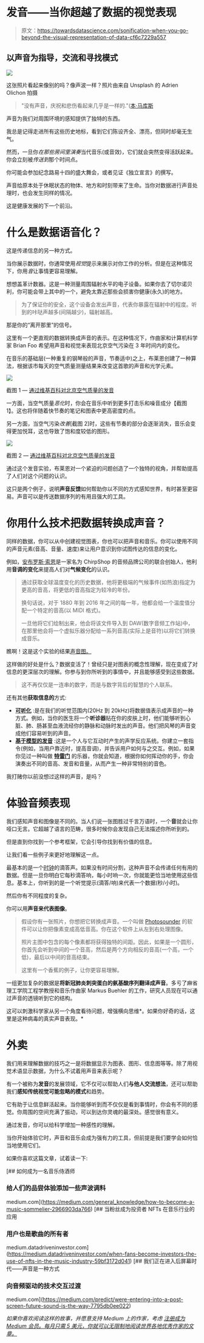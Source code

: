 # 发音——当你超越了数据的视觉表现

> 原文：<https://towardsdatascience.com/sonification-when-you-go-beyond-the-visual-representation-of-data-cf6c7229a557>

## 以声音为指导，交流和寻找模式

![](img/a5e8aab856818e5b79e179d8d3b216cb.png)

这张照片看起来像别的吗？像声波一样？照片由来自 Unsplash 的 Adrien Olichon 拍摄

> "没有声音，庆祝和悲伤看起来几乎是一样的."([本·马库斯](https://en.wikipedia.org/wiki/Ben_Marcus)

声音为我们对周围环境的感知提供了独特的东西。

我总是记得走进所有这些历史地标，看到它们陈设齐全、漂亮，但同时却毫无生气。

然而，一旦你*在那些房间里演奏*当代音乐(或音效)，它们就会突然变得活跃起来。你会立刻被*传送到*那个时间点。

你可能会参加纪念路易十四的盛大舞会，或者见证《独立宣言》的撰写。

声音给原本处于休眠状态的物体、地方和时刻带来了生命。当你对数据进行声音处理时，也会发生同样的情况。

这是健康发展的下一个前沿。

# 什么是数据语音化？

这是传递信息的另一种方式。

当你展示数据时，你通常使用*视觉*提示来展示对你工作的分析。但是在这种情况下，你用*音*让事情更容易理解。

想想盖革计数器。这是一种测量周围辐射水平的电子设备。如果你去了切尔诺贝利，你可能会带上其中的一个，避免太靠近那些会损害你健康(永久)的地方。

> 为了保证你的安全，这个设备会发出声音，代表你暴露在辐射中的程度。听到的咔哒声越多(间隔越少)，辐射越高。

那是你的“离开那里”的信号。

这里有一个更直观的数据转换成声音的表示。在这种情况下，作曲家和计算机科学家 Brian Foo 希望用声音和视觉来表现北京空气污染在 3 年时间内的变化。

在音乐的基础层(一种重复的钢琴般的声音，节奏适中)之上，布莱恩创建了一种算法，根据该市每天的空气质量测量结果来改变这首歌的声音和光学元素。

![](img/f5ecabae6bc5553eb5177f7f76d6e524.png)

截图 1 — [通过维基百科对北京空气质量的发音](https://en.wikipedia.org/wiki/File:Air_Play_-_Sonification_of_Beijing_Air_Quality_Data.webm)

一方面，当空气质量*恶化*时，你会在音乐中听到更多打击乐和噪音成分【截图 1】。这也将伴随着快节奏的笔记和图表中更高密度的点。

另一方面，当空气污染*改善*[截图 2]时，这些有节奏的部分会逐渐消失，音乐会变得更加悦耳，这也导致了饱和度较低的图形。

![](img/d82e6926e0bb8145aa878ee3169acf3b.png)

截图 2 — [通过维基百科对北京空气质量的发音](https://en.wikipedia.org/wiki/File:Air_Play_-_Sonification_of_Beijing_Air_Quality_Data.webm)

通过这个发音实验，布莱恩对一个紧迫的问题创造了一个独特的视角，并帮助提高了人们对这个问题的认识。

这只是两个例子，说明**声音反馈**如何帮助你以不同的方式感知世界，有时甚至更容易。声音可以是传送数据序列的有用且强大的工具。

# 你用什么技术把数据转换成声音？

同样的数据，你可以从中创建视觉图表，你也可以把声音和音乐。你可以使用不同的声音元素(音高、音量、速度)来让用户意识到你试图传达的信息的变化。

例如，[安布罗斯·索恩](https://medium.com/u/8b06ec5da3bd?source=post_page-----cf6c7229a557--------------------------------)是一家名为 ChirpShop 的音频品牌公司的联合创始人，他利用**音调的变化**来提高人们对**气候变化**的认识。

> 通过获取全球温度变化的历史数据，他将更极端的气候事件(如热浪)指定为更高的音高，将更低的音高指定为较冷的年份。
> 
> 换句话说，对于 1880 年到 2016 年之间的每一年，他都会给一个温度值分配一个特定的音高(以 MIDI 格式)。
> 
> 一旦他将它们绘制出来，他会将该文件导入到 DAW(数字音频工作站)中，在那里他会将一个虚拟乐器分配给一系列音高(实际上是音符)以将它们转换成音乐。

瞧啊！这是这个实验的结果[声音图。](https://www.linkedin.com/feed/update/urn:li:activity:6924800366299557889/?commentUrn=urn%3Ali%3Acomment%3A(ugcPost%3A6924771072051490816%2C6924828498360504320))

这样做的好处是什么？数据变活了！曾经只是对图表的概念性理解，现在变成了对信息的更深层次的理解。你参与到你所听到的事情中，并且能够感受到这些数据。

> 这不再仅仅是一连串的数字，而是与数字背后的智慧的个人联系。

还有其他**获取信息的**方式:

*   [**可听化**](https://en.wikipedia.org/wiki/Audification) :是在我们的听觉范围内(20Hz 到 20kHz)将数据值表示成声音的一种方式。例如，当你的医生将一个**听诊器**贴在你的皮肤上时，他们能够听到心脏、肺、肠甚至血液流经你的静脉和动脉时发出的声音。他们把风琴的声音变成他们容易听到的声音。
*   [**基于模型的发音**](https://sonification.de/handbook/download/TheSonificationHandbook-chapter16.pdf) :这是一个人与它互动时产生的声学反应系统。你建立一套指令(例如，当用户靠近时，提高音调)，并告诉用户如何与之交互。例如，如果你见过一种叫做 [**特雷门**](https://youtu.be/QQCcDh3QmGU) 的乐器，你就会知道，根据你如何挥动你的手，你会演奏出不同的音高、发音和音量，从而产生一种非常特别的音色。

我打赌你以前没想过这样的声音，是吗？

# 体验音频表现

我们感知声音和图像是不同的。当人们说一张图胜过千言万语时，一个**音**就会让你哑口无言。它超越了语言的范畴，很多时候你会发现自己无法描述你所听到的。

但是直到你找到一个参考框架，它会引导你找到有价值的信息。

让我们看一些例子来更好地理解这一点。

最基本的是一个[时钟](https://youtu.be/CmWXhc6QuYU)的滴答声。如果没有时间分割，这种声音不会传递任何有用的数据。但是一旦你明白它每秒滴答响，每小时响一次，你就能更恰当地使用这些信息。基本上，你听到的是一个听觉提示(滴答/响)来代表一个数据(秒/小时)。

然后你有不同程度的复杂。

你可以用**声音来代表图像**。

> 假设你有一张照片，你想把它转换成声音。一个叫做 [Photosounder](https://photosounder.com/) 的软件可以让你把像素变成高低音高。你在这个软件上从左到右处理图像。
> 
> 照片主图中包含的每个像素都将获得独特的间距。因此，如果是一个圆形，你首先会听到中间的一个音高，然后是两个方向相反的音高(一个高，一个低)，最后以中间的音高结束。
> 
> 这里有一个香蕉的例子，让你更容易理解。

一组更加复杂的数据是**将新冠肺炎刺突蛋白的氨基酸序列翻译成声音**。多亏了麻省理工学院工程学教授和音乐作曲家 Markus Buehler 的工作，研究人员现在可以通过声音的透镜听到它的结构。

这可以刺激科学家从另一个角度看待问题，增强横向思维*。如果你好奇的话，这里是这种病毒的真实声音表现。*

# 外卖

我们用来理解数据的技巧之一是将数据显示为图表、图形、信息图等等。除了用视觉术语显示数据，为什么不试着用声音来表示呢？

有一个被称为**发音**的发展领域，它不仅可以帮助人们**与他人交流想法**，还可以帮助我们**感知传统视觉可能忽略的模式**和趋势。

它有助于让信息鲜活起来。当你能够听到而不仅仅是看到事情时，你会有不同的感觉。你周围的空间充满了振动，可以到达你灵魂的最深处。感觉很有意义。

通过发音，你可以给科学增加一种感性的理解。

当你开始体验它时，声音和音乐会成为强有力的工具，但前提是我们要学会如何恰当地使用它们。

如果你喜欢这篇文章，试着读一下:

[](https://medium.com/general_knowledge/how-to-become-a-music-sommelier-2966903da766) [## 如何成为一名音乐侍酒师

### 给人们的品尝体验添加一些声波调料

medium.com](https://medium.com/general_knowledge/how-to-become-a-music-sommelier-2966903da766) [](https://medium.datadriveninvestor.com/when-fans-become-investors-the-use-of-nfts-in-the-music-industry-59bf3172d041) [## 当粉丝成为投资者 NFTs 在音乐行业的应用

### 用户也是歌曲的所有者

medium.datadriveninvestor.com](https://medium.datadriveninvestor.com/when-fans-become-investors-the-use-of-nfts-in-the-music-industry-59bf3172d041) [](https://medium.com/predict/were-entering-into-a-post-screen-future-sound-is-the-way-7795db0ee022) [## 我们正在进入后屏幕时代——声音是一种方式

### 向音频驱动的技术交互过渡

medium.com](https://medium.com/predict/were-entering-into-a-post-screen-future-sound-is-the-way-7795db0ee022) 

*如果你喜欢阅读这样的故事，并愿意支持 Medium 上的作家，考虑* [*注册成为 Medium 会员。每月只需 5 美元，你就可以无限制地阅读世界各地优秀作家的文章。*](https://pmarinko.medium.com/membership)
